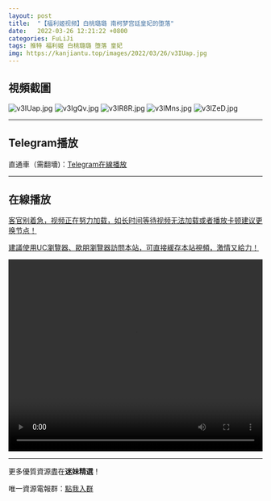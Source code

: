 ```yaml
---
layout: post
title:  "【福利姬视频】白桃璐璐 南柯梦宫廷皇妃的堕落"
date:   2022-03-26 12:21:22 +0800
categories: FuLiJi
tags: 推特 福利姬 白桃璐璐 堕落 皇妃
img: https://kanjiantu.top/images/2022/03/26/v3IUap.jpg
---
```



## 視頻截圖

![v3IUap.jpg](https://kanjiantu.top/images/2022/03/26/v3IUap.jpg)
![v3IgQv.jpg](https://kanjiantu.top/images/2022/03/26/v3IgQv.jpg)
![v3IR8R.jpg](https://kanjiantu.top/images/2022/03/26/v3IR8R.jpg)
![v3IMns.jpg](https://kanjiantu.top/images/2022/03/26/v3IMns.jpg)
![v3IZeD.jpg](https://kanjiantu.top/images/2022/03/26/v3IZeD.jpg)

* * *
## Telegram播放

直通車（需翻墻)：[Telegram在線播放](https://t.me/mimeijingxuan/374)

* * *
## 在線播放
<u>客官别着急，视频正在努力加载，如长时间等待视频无法加载或者播放卡顿建议更换节点！</u>

<u>建議使用UC瀏覽器、歐朋瀏覽器訪問本站，可直接緩存本站視頻，激情又給力！</u>
<center><video src="https://publer.io/uploads/tmp/1648233399-24763-0518-8144/a9df5011d66e59c738103c3e0a9de20d.mp4" width="100%" height="380px" controls="controls"></video></center>


* * *
更多優質資源盡在**迷妹精選**！

唯一資源電報群：[點我入群](https://t.me/mimeijingxuan)


